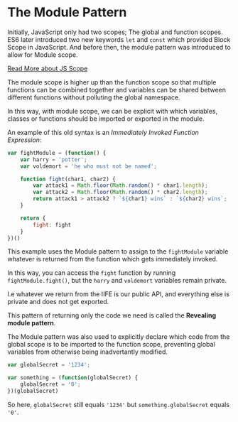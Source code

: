 # The Module Pattern

Initially, JavaScript only had two scopes; The global and function scopes.
ES6 later introduced two new keywords `let` and `const` which provided Block Scope in JavaScript. And before then, the module pattern was introduced to allow for Module scope.

[Read More about JS Scope](https://www.w3schools.com/js/js_scope.asp)

The module scope is higher up than the function scope so that multiple functions can be combined together and variables can be shared between different functions without polluting the global namespace.

In this way, with module scope, we can be explicit with which variables, classes or functions should be imported or exported in the module.

An example of this old syntax is an <i>Immediately Invoked Function Expression</i>:

```javascript
var fightModule = (function() {
    var harry = 'potter';
    var voldemort = 'he who must not be named';

    function fight(char1, char2) {
        var attack1 = Math.floor(Math.random() * char1.length);
        var attack2 = Math.floor(Math.random() * char2.length);
        return attack1 > attack2 ? `${char1} wins` : `${char2} wins`;
    }

    return {
        fight: fight
    }
})()
```

This example uses the Module pattern to assign to the `fightModule` variable whatever is returned from the function which gets immediately invoked. 

In this way, you can access the `fight` function by running `fightModule.fight()`, but the `harry` and `voldemort` variables remain private.

I.e whatever we return from the IIFE is our public API, and everything else is private and does not get exported.

This pattern of returning only the code we need is called the <strong>Revealing module pattern</strong>.

The Module pattern was also used to explicitly declare which code from the global scope is to be imported to the function scope, preventing global variables from otherwise being inadvertantly modified.

```javascript
var globalSecret = '1234';

var something = (function(globalSecret) {
    globalSecret = '0';
})(globalSecret)
```

So here, `globalSecret` still equals `'1234'` but `something.globalSecret` equals `'0'`.
